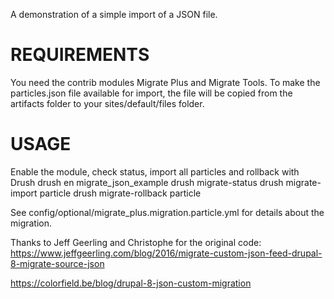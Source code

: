 A demonstration of a simple import of a JSON file.

REQUIREMENTS
============
You need the contrib modules Migrate Plus and Migrate Tools.
To make the particles.json file available for import, the file will be copied
from the artifacts folder to your sites/default/files folder.

USAGE
=====
Enable the module, check status, import all particles and rollback with Drush
drush en migrate_json_example
drush migrate-status
drush migrate-import particle
drush migrate-rollback particle

See config/optional/migrate_plus.migration.particle.yml for details about the
migration.

Thanks to Jeff Geerling and Christophe for the original code:
https://www.jeffgeerling.com/blog/2016/migrate-custom-json-feed-drupal-8-migrate-source-json

https://colorfield.be/blog/drupal-8-json-custom-migration
